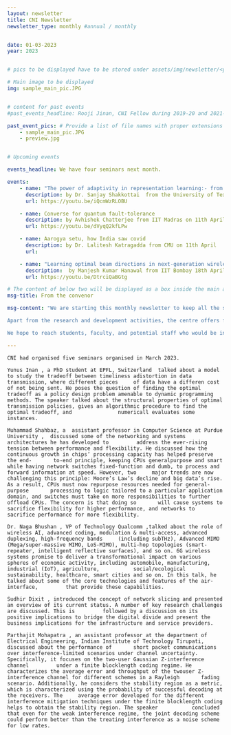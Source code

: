 ```yaml
---
layout: newsletter
title: CNI Newsletter
newsletter_type: monthly #annual / monthly


date: 01-03-2023 
year: 2023


# pics to be displayed have to be stored under assets/img/newsletter/<year>/<month>

# Main image to be displayed
img: sample_main_pic.JPG


# content for past events
#past_events_headline: Rooji Jinan, CNI Fellow during 2019-20 and 2021-22, defended her thesis on March 1, 2023 (Wednesday) at 10 am.

past_event_pics: # Provide a list of file names with proper extensions
    - sample_main_pic.JPG
    - preview.jpg


# Upcoming events

events_headline: We have four seminars next month.

events:
    - name: "The power of adaptivity in representation learning:- from meta-learning to federated learning"
      description: by Dr. Sanjay Shakkottai  from the University of Texas at Austin on 4th April @4pm
      url: https://youtu.be/iQcmWzRLOBU

    - name: Converse for quantum fault-tolerance
      description: by Avhishek Chatterjee from IIT Madras on 11th April @4pm
      url: https://youtu.be/dVyqQ2kfLPw

    - name: Aarogya setu, how India saw covid
      description: by Dr. Lalitesh Katragadda from CMU on 11th April 
      url:

    - name: "Learning optimal beam directions in next-generation wireless networks: A fixed-budget stochastic bandit approach"
      description:  by Manjesh Kumar Hanawal from IIT Bombay 18th April @4pm
      url: https://youtu.be/DtrciQaBGtg

# The content of below two will be displayed as a box inside the main area.
msg-title: From the convenor

msg-content: "We are starting this monthly newsletter to keep all the stakeholders updated on the centre activities. 

Apart from the research and development activities, the centre offers free online courses, scholarship for students working in the relevant areas, organises weekly seminar series, technical workshops, and annual summer schools. 

We hope to reach students, faculty, and potential staff who would be interested in participating in the centre activities. "

---
```


<!-- Main article -->
    CNI had organised five seminars organised in March 2023.  
    
    Yunus Inan , a PhD student at EPFL, Switzerland  talked about a model to study the tradeoff between timeliness adistortion in data transmission, where different pieces     of data have a differen cost of not being sent. He poses the question of finding the optimal tradeoff as a policy design problem amenable to dynamic programming             methods. The speaker talked about the structural properties of optimal transmission policies, gives an algorithmic procedure to find the optimal tradeoff, and               numericall evaluates some instances.
    
    Muhammad Shahbaz, a  assistant professor in Computer Science at Purdue University ,  discussed some of the networking and systems architectures he has developed to         address the ever-rising tension between performance and flexibility. He discussed how the continuous growth in chips’ processing capacity has helped preserve the end-       to-end principle, keeping CPUs generalpurpose and smart while having network switches fixed-function and dumb, to process and forward information at speed. However, two     major trends are now challenging this principle: Moore’s Law’s decline and big data’s rise. As a result, CPUs must now repurpose resources needed for general-purpose       processing to logic tailored to a particular application domain, and switches must take on more responsibilities to further offload CPUs. The concern is that doing so       will cause systems to sacrifice flexibility for higher performance, and networks to sacrifice performance for more flexibility.
    
    Dr. Naga Bhushan , VP of Technology Qualcomm ,talked about the role of wireless AI, advanced coding, modulation & multi-access, advanced duplexing, high-frequency bands     (including subTHz), Advanced MIMO (Mega/super-massive MIMO, LoS-MIMO), multi-hop topologies (smart-repeater, intelligent reflective surfaces), and so on. 6G wireless       systems promise to deliver a transformational impact on various spheres of economic activity, including automobile, manufacturing, industrial (IoT), agriculture,           social/ecological sustainability, healthcare, smart cities and so on. In this talk, he talked about some of the core technologies and features of the air-interface,         that provide these capabilities.
    
    Sudhir Dixit , introduced the concept of network slicing and presented an overview of its current status. A number of key research challenges are discussed. This is         followed by a discussion on its positive implications to bridge the digital divide and present the business implications for the infrastructure and service providers.
    
    Parthajit Mohapatra , an assistant professor at the department of Electrical Engineering, Indian Institute of Technology Tirupati,  discussed about the performance of       short packet communications over interference-limited scenarios under channel uncertainty. Specifically, it focuses on the two-user Gaussian Z-interference channel         under a finite blocklength coding regime. He characterizes the average error and throughput of the twouser Z-interference channel for different schemes in a Rayleigh       fading scenario. Additionally, he considers the stability region as a metric, which is characterized using the probability of successful decoding at the receivers. The     average error developed for the different interference mitigation techniques under the finite blocklength coding helps to obtain the stability region. The speaker           concluded that even for the weak interference regime, the joint decoding scheme could perform better than the treating interference as a noise scheme for low rates.

    
    

